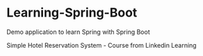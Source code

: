 # Learning-Spring-Boot
Demo application to learn Spring with Spring Boot

Simple Hotel Reservation System - Course from Linkedin Learning
